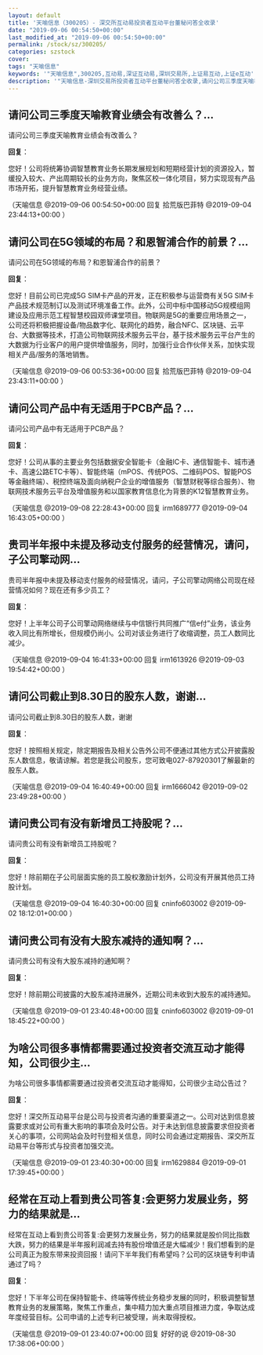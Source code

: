 ```yaml
---
layout: default
title: '天喻信息（300205）- 深交所互动易投资者互动平台董秘问答全收录'
date: "2019-09-06 00:54:50+00:00"
last_modified_at: "2019-09-06 00:54:50+00:00"
permalink: /stock/sz/300205/
categories: szstock
cover: 
tags: "天喻信息"
keywords: '"天喻信息",300205,互动易,深证互动易,深圳交易所,上证易互动,上证e互动'
description: '"天喻信息-深圳交易所投资者互动平台董秘问答全收录,请问公司三季度天喻教育业绩会有改善么？"'
---
```


## 请问公司三季度天喻教育业绩会有改善么？...

请问公司三季度天喻教育业绩会有改善么？

**回复**：

您好！公司将统筹协调智慧教育业务长期发展规划和短期经营计划的资源投入，暂缓投入较大、产出周期较长的业务方向，聚焦区校一体化项目，努力实现现有产品市场开拓，提升智慧教育业务经营业绩。 

（天喻信息  @2019-09-06 00:54:50+00:00 回复 拾荒版巴菲特  @2019-09-04 23:44:13+00:00 ）

## 请问公司在5G领域的布局？和恩智浦合作的前景？...

请问公司在5G领域的布局？和恩智浦合作的前景？

**回复**：

您好！目前公司已完成5G SIM卡产品的开发，正在积极参与运营商有关5G SIM卡产品技术规范制订以及测试环境准备工作。此外，公司中标中国移动5G规模组网建设及应用示范工程智慧校园双师课堂项目。物联网是5G的重要应用场景之一，公司还将积极把握设备/物品数字化、联网化的趋势，融合NFC、区块链、云平台、大数据等技术，打造公司物联网技术服务云平台，基于技术服务云平台产生的大数据为行业客户的用户提供增值服务，同时，加强行业合作伙伴关系，加快实现相关产品/服务的落地销售。 

（天喻信息  @2019-09-06 00:53:36+00:00 回复 拾荒版巴菲特  @2019-09-04 23:43:11+00:00 ）

## 请问公司产品中有无适用于PCB产品？...

请问公司产品中有无适用于PCB产品？

**回复**：

您好！公司从事的主要业务包括数据安全智能卡（金融IC卡、通信智能卡、城市通卡、高速公路ETC卡等）、智能终端（mPOS、传统POS、二维码POS、智能POS等金融终端）、税控终端及面向纳税户企业的增值服务（智慧财税等综合服务）、物联网技术服务云平台及增值服务和以国家教育信息化为背景的K12智慧教育业务。 

（天喻信息  @2019-09-08 22:28:43+00:00 回复 irm1689777  @2019-09-04 16:43:05+00:00 ）

## 贵司半年报中未提及移动支付服务的经营情况，请问，子公司擎动网...

贵司半年报中未提及移动支付服务的经营情况，请问，子公司擎动网络公司现在经营情况如何？现在还有多少员工？

**回复**：

您好！上半年公司子公司擎动网络继续与中信银行共同推广“信e付”业务，该业务收入同比有所增长，但规模仍尚小。公司对该业务进行了收缩调整，员工人数同比减少。 

（天喻信息  @2019-09-04 16:41:33+00:00 回复 irm1613926  @2019-09-03 19:54:42+00:00 ）

## 请问公司截止到8.30日的股东人数，谢谢...

请问公司截止到8.30日的股东人数，谢谢

**回复**：

您好！按照相关规定，除定期报告及相关公告外公司不便通过其他方式公开披露股东人数信息，敬请谅解。若您是我公司股东，您可致电027-87920301了解最新的股东人数。 

（天喻信息  @2019-09-04 16:40:49+00:00 回复 irm1666042  @2019-09-02 23:49:28+00:00 ）

## 请问贵公司有没有新增员工持股呢？...

请问贵公司有没有新增员工持股呢？

**回复**：

您好！除前期在子公司层面实施的员工股权激励计划外，公司没有开展其他员工持股计划。 

（天喻信息  @2019-09-04 16:40:30+00:00 回复 cninfo603002  @2019-09-02 18:12:01+00:00 ）

## 请问贵公司有没有大股东减持的通知啊？...

请问贵公司有没有大股东减持的通知啊？

**回复**：

您好！除前期公司披露的大股东减持进展外，近期公司未收到大股东的减持通知。 

（天喻信息  @2019-09-01 23:40:48+00:00 回复 cninfo603002  @2019-09-01 18:45:22+00:00 ）

## 为啥公司很多事情都需要通过投资者交流互动才能得知，公司很少主...

为啥公司很多事情都需要通过投资者交流互动才能得知，公司很少主动公告过？

**回复**：

您好！深交所互动易平台是公司与投资者沟通的重要渠道之一。公司对达到信息披露要求或对公司有重大影响的事项会及时公告。对于未达到信息披露要求但投资者关心的事项，公司网站会及时刊登相关信息，同时公司会通过定期报告、深交所互动易平台等形式与投资者加强交流。 

（天喻信息  @2019-09-01 23:40:30+00:00 回复 irm1629884  @2019-09-01 17:39:45+00:00 ）

## 经常在互动上看到贵公司答复:会更努力发展业务，努力的结果就是...

经常在互动上看到贵公司答复:会更努力发展业务，努力的结果就是股价同比指数大跌，努力的结果是半年报利润减去持有股份增值还是大幅减少！我们想看到的是公司真正为股东带来投资回报！请问下半年我们有希望吗？公司的区块链专利申请通过了吗？

**回复**：

您好！下半年公司在保持智能卡、终端等传统业务稳步发展的同时，积极调整智慧教育业务的发展策略，聚焦工作重点，集中精力加大重点项目推进力度，争取达成年度经营目标。公司申请的上述专利已被受理，尚未取得授权。 

（天喻信息  @2019-09-01 23:40:07+00:00 回复 好好的说  @2019-08-30 17:38:06+00:00 ）

